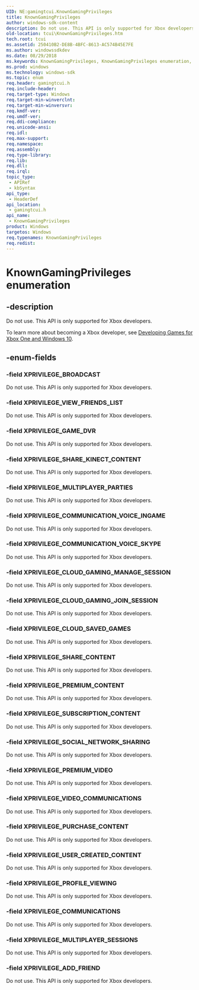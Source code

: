 ```yaml
---
UID: NE:gamingtcui.KnownGamingPrivileges
title: KnownGamingPrivileges
author: windows-sdk-content
description: Do not use. This API is only supported for Xbox developers.
old-location: tcui\KnownGamingPrivileges.htm
tech.root: tcui
ms.assetid: 250410B2-DE8B-4BFC-8613-AC574B45E7FE
ms.author: windowssdkdev
ms.date: 08/29/2018
ms.keywords: KnownGamingPrivileges, KnownGamingPrivileges enumeration, XPRIVILEGE_ADD_FRIEND, XPRIVILEGE_BROADCAST, XPRIVILEGE_CLOUD_GAMING_JOIN_SESSION, XPRIVILEGE_CLOUD_GAMING_MANAGE_SESSION, XPRIVILEGE_CLOUD_SAVED_GAMES, XPRIVILEGE_COMMUNICATIONS, XPRIVILEGE_COMMUNICATION_VOICE_INGAME, XPRIVILEGE_COMMUNICATION_VOICE_SKYPE, XPRIVILEGE_GAME_DVR, XPRIVILEGE_MULTIPLAYER_PARTIES, XPRIVILEGE_MULTIPLAYER_SESSIONS, XPRIVILEGE_PREMIUM_CONTENT, XPRIVILEGE_PREMIUM_VIDEO, XPRIVILEGE_PROFILE_VIEWING, XPRIVILEGE_PURCHASE_CONTENT, XPRIVILEGE_SHARE_CONTENT, XPRIVILEGE_SHARE_KINECT_CONTENT, XPRIVILEGE_SOCIAL_NETWORK_SHARING, XPRIVILEGE_SUBSCRIPTION_CONTENT, XPRIVILEGE_USER_CREATED_CONTENT, XPRIVILEGE_VIDEO_COMMUNICATIONS, XPRIVILEGE_VIEW_FRIENDS_LIST, gamingtcui/KnownGamingPrivileges, gamingtcui/XPRIVILEGE_ADD_FRIEND, gamingtcui/XPRIVILEGE_BROADCAST, gamingtcui/XPRIVILEGE_CLOUD_GAMING_JOIN_SESSION, gamingtcui/XPRIVILEGE_CLOUD_GAMING_MANAGE_SESSION, gamingtcui/XPRIVILEGE_CLOUD_SAVED_GAMES, gamingtcui/XPRIVILEGE_COMMUNICATIONS, gamingtcui/XPRIVILEGE_COMMUNICATION_VOICE_INGAME, gamingtcui/XPRIVILEGE_COMMUNICATION_VOICE_SKYPE, gamingtcui/XPRIVILEGE_GAME_DVR, gamingtcui/XPRIVILEGE_MULTIPLAYER_PARTIES, gamingtcui/XPRIVILEGE_MULTIPLAYER_SESSIONS, gamingtcui/XPRIVILEGE_PREMIUM_CONTENT, gamingtcui/XPRIVILEGE_PREMIUM_VIDEO, gamingtcui/XPRIVILEGE_PROFILE_VIEWING, gamingtcui/XPRIVILEGE_PURCHASE_CONTENT, gamingtcui/XPRIVILEGE_SHARE_CONTENT, gamingtcui/XPRIVILEGE_SHARE_KINECT_CONTENT, gamingtcui/XPRIVILEGE_SOCIAL_NETWORK_SHARING, gamingtcui/XPRIVILEGE_SUBSCRIPTION_CONTENT, gamingtcui/XPRIVILEGE_USER_CREATED_CONTENT, gamingtcui/XPRIVILEGE_VIDEO_COMMUNICATIONS, gamingtcui/XPRIVILEGE_VIEW_FRIENDS_LIST, tcui.KnownGamingPrivileges
ms.prod: windows
ms.technology: windows-sdk
ms.topic: enum
req.header: gamingtcui.h
req.include-header: 
req.target-type: Windows
req.target-min-winverclnt: 
req.target-min-winversvr: 
req.kmdf-ver: 
req.umdf-ver: 
req.ddi-compliance: 
req.unicode-ansi: 
req.idl: 
req.max-support: 
req.namespace: 
req.assembly: 
req.type-library: 
req.lib: 
req.dll: 
req.irql: 
topic_type:
 - APIRef
 - kbSyntax
api_type:
 - HeaderDef
api_location:
 - gamingtcui.h
api_name:
 - KnownGamingPrivileges
product: Windows
targetos: Windows
req.typenames: KnownGamingPrivileges
req.redist: 
---
```


# KnownGamingPrivileges enumeration


## -description


Do not use. This API is only supported for Xbox developers.

To learn more about becoming a Xbox developer, see <a href="http://go.microsoft.com/fwlink/p/?linkid=623248">Developing Games for Xbox One and Windows 10</a>.


## -enum-fields




### -field XPRIVILEGE_BROADCAST

Do not use. This API is only supported for Xbox developers.


### -field XPRIVILEGE_VIEW_FRIENDS_LIST

Do not use. This API is only supported for Xbox developers.


### -field XPRIVILEGE_GAME_DVR

Do not use. This API is only supported for Xbox developers.


### -field XPRIVILEGE_SHARE_KINECT_CONTENT

Do not use. This API is only supported for Xbox developers.


### -field XPRIVILEGE_MULTIPLAYER_PARTIES

Do not use. This API is only supported for Xbox developers.


### -field XPRIVILEGE_COMMUNICATION_VOICE_INGAME

Do not use. This API is only supported for Xbox developers.


### -field XPRIVILEGE_COMMUNICATION_VOICE_SKYPE

Do not use. This API is only supported for Xbox developers.


### -field XPRIVILEGE_CLOUD_GAMING_MANAGE_SESSION

Do not use. This API is only supported for Xbox developers.


### -field XPRIVILEGE_CLOUD_GAMING_JOIN_SESSION

Do not use. This API is only supported for Xbox developers.


### -field XPRIVILEGE_CLOUD_SAVED_GAMES

Do not use. This API is only supported for Xbox developers.


### -field XPRIVILEGE_SHARE_CONTENT

Do not use. This API is only supported for Xbox developers.


### -field XPRIVILEGE_PREMIUM_CONTENT

Do not use. This API is only supported for Xbox developers.


### -field XPRIVILEGE_SUBSCRIPTION_CONTENT

Do not use. This API is only supported for Xbox developers.


### -field XPRIVILEGE_SOCIAL_NETWORK_SHARING

Do not use. This API is only supported for Xbox developers.


### -field XPRIVILEGE_PREMIUM_VIDEO

Do not use. This API is only supported for Xbox developers.


### -field XPRIVILEGE_VIDEO_COMMUNICATIONS

Do not use. This API is only supported for Xbox developers.


### -field XPRIVILEGE_PURCHASE_CONTENT

Do not use. This API is only supported for Xbox developers.


### -field XPRIVILEGE_USER_CREATED_CONTENT

Do not use. This API is only supported for Xbox developers.


### -field XPRIVILEGE_PROFILE_VIEWING

Do not use. This API is only supported for Xbox developers.


### -field XPRIVILEGE_COMMUNICATIONS

Do not use. This API is only supported for Xbox developers.


### -field XPRIVILEGE_MULTIPLAYER_SESSIONS

Do not use. This API is only supported for Xbox developers.


### -field XPRIVILEGE_ADD_FRIEND

Do not use. This API is only supported for Xbox developers.

